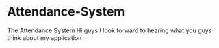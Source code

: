 # Attendance-System
The Attendance System
Hi guys
I look forward to hearing what you guys think about my application
